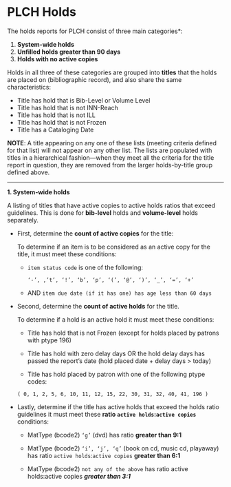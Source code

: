 # PLCH Holds

The holds reports for PLCH consist of three main categories*:

1. **System-wide holds**
1. **Unfilled holds greater than 90 days**
1. **Holds with no active copies**

Holds in all three of these categories are grouped into **titles** that the holds are placed on (bibliographic record), and also share the same characteristics:
* Title has hold that is Bib-Level or Volume Level
* Title has hold that is not INN-Reach
* Title has hold that is not ILL
* Title has hold that is not Frozen
* Title has a Cataloging Date

**NOTE**: A title appearing on any one of these lists (meeting criteria defined for that list) will not appear on any other list. The lists are populated with titles in a hierarchical fashion—when they meet all the criteria for the title report in question, they are removed from the larger holds-by-title group defined above.

---

**1. System-wide holds**

A listing of titles that have active copies to active holds ratios that exceed guidelines. This is done for **bib-level** holds and **volume-level** holds separately. 

* First, determine the **count of active copies** for the title:

  To determine if an item is to be considered as an active copy for the title, it must meet these conditions:

  * ```item status code``` is one of the following:

      ```‘-’, ,’t’, ‘!’, ‘b’, ‘p’, ‘(’, ‘@’, ‘)’, ‘_’, ‘=’, ‘+’```

  * AND ```item due date (if it has one) has age less than 60 days```

* Second, determine the **count of active holds** for the title.

  To determine if a hold is an active hold it must meet these conditions:

  * Title has hold that is not Frozen (except for holds placed by patrons with ptype 196)

  * Title has hold with zero delay days OR the hold delay days has passed the report’s date (hold placed date + delay days > today)

  * Title has hold placed by patron with one of the following ptype codes:

   ```( 0, 1, 2, 5, 6, 10, 11, 12, 15, 22, 30, 31, 32, 40, 41, 196 )```

* Lastly, determine if the title has active holds that exceed the holds ratio guidelines it must meet these **ratio ```active holds```:```active copies```** conditions:

  * MatType (bcode2) ```‘g’``` (dvd) has ratio  **greater than 9:1**

  * MatType (bcode2) ```‘i’, ‘j’, ‘q’``` (book on cd, music cd, playaway) has ratio ```active holds```:```active copies``` **greater than 6:1**

  * MatType (bcode2) ```not any of the above``` has ratio active holds:active copies ***greater than 3:1***
